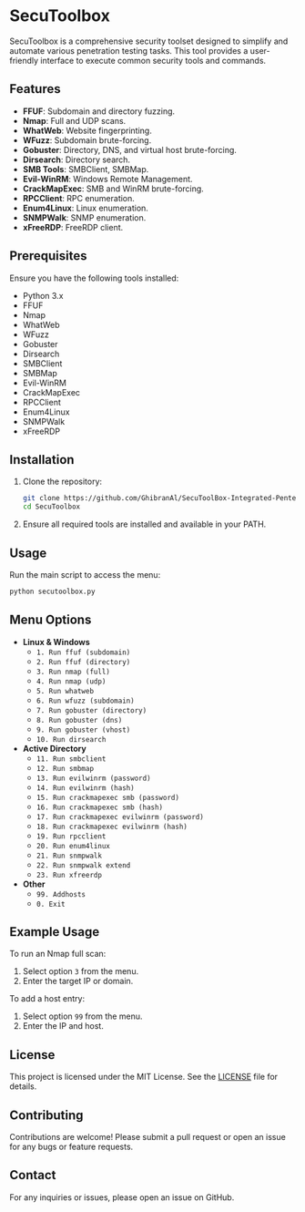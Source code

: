 # SecuToolbox

SecuToolbox is a comprehensive security toolset designed to simplify and automate various penetration testing tasks. This tool provides a user-friendly interface to execute common security tools and commands.

## Features

- **FFUF**: Subdomain and directory fuzzing.
- **Nmap**: Full and UDP scans.
- **WhatWeb**: Website fingerprinting.
- **WFuzz**: Subdomain brute-forcing.
- **Gobuster**: Directory, DNS, and virtual host brute-forcing.
- **Dirsearch**: Directory search.
- **SMB Tools**: SMBClient, SMBMap.
- **Evil-WinRM**: Windows Remote Management.
- **CrackMapExec**: SMB and WinRM brute-forcing.
- **RPCClient**: RPC enumeration.
- **Enum4Linux**: Linux enumeration.
- **SNMPWalk**: SNMP enumeration.
- **xFreeRDP**: FreeRDP client.

## Prerequisites

Ensure you have the following tools installed:
- Python 3.x
- FFUF
- Nmap
- WhatWeb
- WFuzz
- Gobuster
- Dirsearch
- SMBClient
- SMBMap
- Evil-WinRM
- CrackMapExec
- RPCClient
- Enum4Linux
- SNMPWalk
- xFreeRDP

## Installation

1. Clone the repository:
   ```bash
   git clone https://github.com/GhibranAl/SecuToolBox-Integrated-Pentest-Tools-.git
   cd SecuToolbox
   ```

2. Ensure all required tools are installed and available in your PATH.

## Usage

Run the main script to access the menu:
```bash
python secutoolbox.py
```

## Menu Options

- **Linux & Windows**
  - `1. Run ffuf (subdomain)`
  - `2. Run ffuf (directory)`
  - `3. Run nmap (full)`
  - `4. Run nmap (udp)`
  - `5. Run whatweb`
  - `6. Run wfuzz (subdomain)`
  - `7. Run gobuster (directory)`
  - `8. Run gobuster (dns)`
  - `9. Run gobuster (vhost)`
  - `10. Run dirsearch`
- **Active Directory**
  - `11. Run smbclient`
  - `12. Run smbmap`
  - `13. Run evilwinrm (password)`
  - `14. Run evilwinrm (hash)`
  - `15. Run crackmapexec smb (password)`
  - `16. Run crackmapexec smb (hash)`
  - `17. Run crackmapexec evilwinrm (password)`
  - `18. Run crackmapexec evilwinrm (hash)`
  - `19. Run rpcclient`
  - `20. Run enum4linux`
  - `21. Run snmpwalk`
  - `22. Run snmpwalk extend`
  - `23. Run xfreerdp`
- **Other**
  - `99. Addhosts`
  - `0. Exit`

## Example Usage

To run an Nmap full scan:
1. Select option `3` from the menu.
2. Enter the target IP or domain.

To add a host entry:
1. Select option `99` from the menu.
2. Enter the IP and host.

## License

This project is licensed under the MIT License. See the [LICENSE](LICENSE) file for details.

## Contributing

Contributions are welcome! Please submit a pull request or open an issue for any bugs or feature requests.

## Contact

For any inquiries or issues, please open an issue on GitHub.

